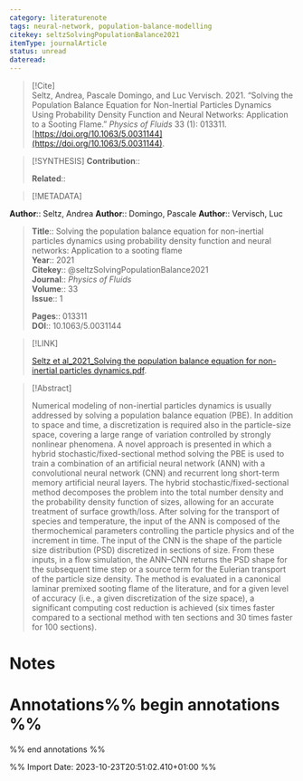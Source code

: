 ```yaml
---
category: literaturenote
tags: neural-network, population-balance-modelling
citekey: seltzSolvingPopulationBalance2021
itemType: journalArticle
status: unread  
dateread:  
---
```


> [!Cite]  
> Seltz, Andrea, Pascale Domingo, and Luc Vervisch. 2021. “Solving the Population Balance Equation for Non-Inertial Particles Dynamics Using Probability Density Function and Neural Networks: Application to a Sooting Flame.” _Physics of Fluids_ 33 (1): 013311. [https://doi.org/10.1063/5.0031144](https://doi.org/10.1063/5.0031144).

> [!SYNTHESIS] 
>**Contribution**::
>
>**Related**:: 
>

> [!METADATA]  
>
**Author**:: Seltz, Andrea
**Author**:: Domingo, Pascale
**Author**:: Vervisch, Luc<br>
> **Title**:: Solving the population balance equation for non-inertial particles dynamics using probability density function and neural networks: Application to a sooting flame    
> **Year**:: 2021     
> **Citekey**:: @seltzSolvingPopulationBalance2021    
>**Journal**:: *Physics of Fluids*    
>**Volume**:: 33    
>**Issue**:: 1     
>    
>    
>     
> **Pages**:: 013311    
>**DOI**:: 10.1063/5.0031144    
>

> [!LINK] 
>
> [Seltz et al_2021_Solving the population balance equation for non-inertial particles dynamics.pdf](file:///Users/steven/Library/CloudStorage/GoogleDrive-steven.golovkine@ul.ie/My%20Drive/bibliography/Physics%20of%20Fluids/2021/Seltz%20et%20al_2021_Solving%20the%20population%20balance%20equation%20for%20non-inertial%20particles%20dynamics.pdf).

>[!Abstract]
>
>Numerical modeling of non-inertial particles dynamics is usually addressed by solving a population balance equation (PBE). In addition to space and time, a discretization is required also in the particle-size space, covering a large range of variation controlled by strongly nonlinear phenomena. A novel approach is presented in which a hybrid stochastic/fixed-sectional method solving the PBE is used to train a combination of an artificial neural network (ANN) with a convolutional neural network (CNN) and recurrent long short-term memory artificial neural layers. The hybrid stochastic/fixed-sectional method decomposes the problem into the total number density and the probability density function of sizes, allowing for an accurate treatment of surface growth/loss. After solving for the transport of species and temperature, the input of the ANN is composed of the thermochemical parameters controlling the particle physics and of the increment in time. The input of the CNN is the shape of the particle size distribution (PSD) discretized in sections of size. From these inputs, in a flow simulation, the ANN–CNN returns the PSD shape for the subsequent time step or a source term for the Eulerian transport of the particle size density. The method is evaluated in a canonical laminar premixed sooting flame of the literature, and for a given level of accuracy (i.e., a given discretization of the size space), a significant computing cost reduction is achieved (six times faster compared to a sectional method with ten sections and 30 times faster for 100 sections).
>>


# Notes<br>
# Annotations%% begin annotations %%  
 
  
%% end annotations %%

%% Import Date: 2023-10-23T20:51:02.410+01:00 %%
